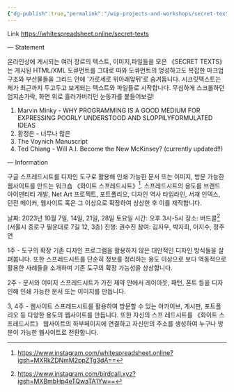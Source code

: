 ```yaml
---
{"dg-publish":true,"permalink":"/wip-projects-and-workshops/secret-texts/","updated":"2024-08-24T19:26:00"}
---
```


Link
https://whitespreadsheet.online/secret-texts

—
Statement

온라인상에 게시되는 여러 장르의 텍스트, 이미지,파일들을 모은 《SECRET TEXTS》는 게시된 HTML/XML 도큐먼트를 그대로 따와 도큐먼트의 엉성하고도 복잡한 마크업 구조와 부산물들을 그리드 안에 '가로세로 위아래앞뒤'로 숨겨둡니다. 시크릿텍스트는 제가 최근까지 두고두고 보게되는 텍스트와 파일들로 시작합니다. 무심하게 스크롤하던 엄지손가락, 화면 위로 흘러가버리던 눈동자를 붙들어보길!

1. ﻿﻿﻿Marvin Minky - WHY PROGRAMMING IS A GOOD MEDIUM FOR EXPRESSING POORLY UNDERSTOOD AND SLOPPILYFORMULATED IDEAS
2. ﻿﻿﻿황정은 - 너무나 많은
3. ﻿﻿﻿The Voynich Manuscript
4. ﻿﻿﻿Ted Chiang - Will A.I. Become the New McKinsey? (currently updated!!)

—
Information

구글 스프레드시트를 디자인 도구로 활용해 인쇄 가능한 문서 또는 이미지, 방문 가능한 웹사이트를 만드는 워크숍 《화이트 스프레드시트》[^whitespreadsheet.online]. 스프레드시트의 용도를 브랜드 아이덴티티 개발, Net Art 프로젝트, 포트폴리오, 디자인 역사 타임라인, 서재 인덱스, 던전 메이커, 웹사이트 혹은 그 이상으로 확장하여 상상한 후 이를 제작합니다.

날짜: 2023년 10월 7일, 14일, 21일, 28일 토요일 
시간: 오후 3시-5시
장소: 버드콜[^Birdcall] (서울시 종로구 필운대로 7길 12, 3층)
진행: 권수진
참여: 김지우, 박지희, 이지수, 정주연

1주 - 도구의 확장
기존 디자인 프로그램을 활용하지 않은 대안적인 디자인 방식들을 살펴봅니다. 또한 스프레드시트를 단순히 정보를 정리하는 용도 이상으로 보다 역동적으로 활용한 사례들을 소개하며 기존 도구의 확장 가능성을 상상합니다.

2주 - 문서와 이미지
스프레드시트가 가진 제약 안에서 레이아웃, 패턴, 폰트 등을 디자인해 인쇄 가능한 문서 또는 이미지를 만듭니다.

3, 4주 - 웹사이트
스프레드시트를 활용하여 방문할 수 있는 아카이브, 게시판, 포트폴리오 등 다양한 용도의 웹사이트를 만듭니다. 또한 자신의 스프 레드시트를 《화이트 스프레드시트》 웹사이트의 하부페이지에 연결하고 자신만의 주소를 생성하여 누구나 방문이 가능한 웹사이트로 전환합니다.


[^Birdcall]: https://www.instagram.com/birdcall.xyz?igsh=MXBmbHp4eTQwaTA1Yw== 
[^whitespreadsheet.online]: https://www.instagram.com/whitespreadsheet.online?igsh=MXRkZDNmM2ppZTg3dA==

